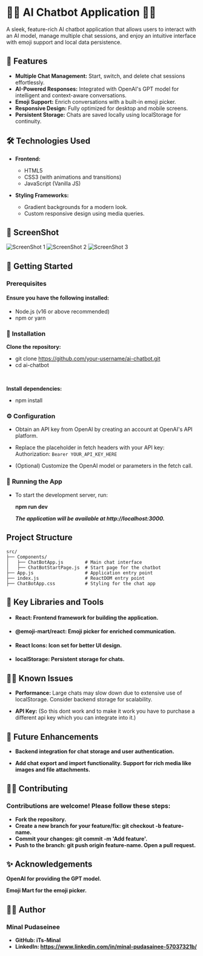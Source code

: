 # 🐱‍💻 AI Chatbot Application 🐱‍🏍
A sleek, feature-rich AI chatbot application that allows users to interact with an AI model, manage multiple chat sessions, and enjoy an intuitive interface with emoji support and local data persistence.

## 🚀 Features 
- **Multiple Chat Management:**  Start, switch, and delete chat sessions effortlessly.
- **AI-Powered Responses:** Integrated with OpenAI's GPT model for intelligent and context-aware conversations.
- **Emoji Support:** Enrich conversations with a built-in emoji picker.
- **Responsive Design:** Fully optimized for desktop and mobile screens.
- **Persistent Storage:** Chats are saved locally using localStorage for continuity.

## 🛠️ Technologies Used

- **Frontend:**
  - HTML5
  - CSS3 (with animations and transitions)
  - JavaScript (Vanilla JS)

- **Styling Frameworks:**
  - Gradient backgrounds for a modern look.
  - Custom responsive design using media queries.


## 📸 ScreenShot  
![ScreenShot 1](https://github.com/iTs-Minal/AI-Chat-Bot/blob/master/chat-bot.PNG?raw=true)
![ScreenShot 2](https://github.com/iTs-Minal/AI-Chat-Bot/blob/master/ss%202.PNG?raw=true)
![ScreenShot 3](https://github.com/iTs-Minal/AI-Chat-Bot/blob/master/ss%203.PNG?raw=true)


## 🎉 Getting Started
### **Prerequisites**
#### **Ensure you have the following installed:**

- Node.js (v16 or above recommended)
- npm or yarn

### 📲 **Installation**
**Clone the repository:**
- git clone https://github.com/your-username/ai-chatbot.git
- cd ai-chatbot
<br>

**Install dependencies:**
- npm install

### ⚙ **Configuration**
- Obtain an API key from OpenAI by creating an account at OpenAI's API platform.

- Replace the placeholder in fetch headers with your API key:
 Authorization: `Bearer YOUR_API_KEY_HERE`

 - (Optional) Customize the OpenAI model or parameters in the fetch call.

 ### 📳 **Running the App**
- To start the development server, run:

   **npm run dev**

  *****The application will be available at http://localhost:3000.*****


##  Project Structure
```plain text 
src/
├── Components/
│   ├── ChatBotApp.js        # Main chat interface
│   ├── ChatBotStartPage.js  # Start page for the chatbot
├── App.js                   # Application entry point
├── index.js                 # ReactDOM entry point
├── ChatBotApp.css           # Styling for the chat app
```

## 🔑 Key Libraries and Tools

- #### **React:** Frontend framework for building the application.
- #### **@emoji-mart/react:** Emoji picker for enriched communication.
- #### **React Icons:** Icon set for better UI design.
- #### **localStorage:** Persistent storage for chats.

## 🚩🚩 Known Issues
- **Performance:** Large chats may slow down due to extensive use of localStorage. Consider backend storage for scalability.

- **API Key:** (So this dont work and to make it work you have to purchase a different api key which you can integrate into it.)

## 🔧 Future Enhancements
- **Backend integration for chat storage and user authentication.**

- **Add chat export and import functionality.
Support for rich media like images and file attachments.**


## 👨‍🔧 Contributing
 ### **Contributions are welcome! Please follow these steps:**

- **Fork the repository.**
- **Create a new branch for your feature/fix: git checkout -b feature-name.**
- **Commit your changes: git commit -m 'Add feature'.**
- **Push to the branch: git push origin feature-name.
Open a pull request.**

## ✨ Acknowledgements
**OpenAI for providing the GPT model.**

**Emoji Mart for the emoji picker.**


## 🧑‍💻 Author
 ### **Minal Pudaseinee**
- **GitHub: iTs-Minal**
- **LinkedIn: https://www.linkedin.com/in/minal-pudasainee-57037321b/**
